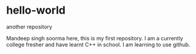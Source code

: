 # hello-world
another repository

Mandeep singh soorma here, this is my first repository.
I am a currently college fresher and have learnt C++ in school.
I am learning to use github.
